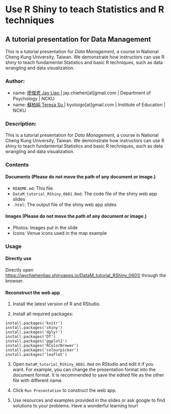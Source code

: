 # Use R Shiny to teach Statistics and R techniques

## A tutorial presentation for Data Management

This is a tutorial presentation for _Data Management_, a course in National Cheng Kung University, Taiwan. We demonstrate how instructors can use R shiny to teach fundamental Statistics and basic R techniques, such as data wrangling and data visualization.

### Author:
  - name: <u> 廖傑恩 Jay Liao </u> | jay.chiehen[at]gmail.com | Department of Psychology | NCKU
  - name: <u> 蘇柏純 Teresa Su </u> | kyotoigo[at]gmail.com | Institute of Education | NCKU

### Description:

This is a tutorial presentation for _Data Management_, a course in National Cheng Kung University, Taiwan. We demonstrate how instructors can use R shiny to teach fundamental Statistics and basic R techniques, such as data wrangling and data visualization.

### Contents

#### Documents (Please do not move the path of any document or image.)

- `README.md`: This file.
- `DataM_tutorial_RShiny_0601.Rmd`: The code file of the shiny web app slides
- `.html`: The output file of the shiny web app slides

#### Images (Please do not move the path of any document or image.)

- Photos: Images put in the slide
- Icons: Venue icons used in the map example

### Usage

#### Directly use

Directly open https://jaychiehenliao.shinyapps.io/DataM_tutorial_RShiny_0601/ through the browser.

#### Reconstruct the web app

1. Install the latest version of R and RStudio.

2. Install all required packages:

```
install.packages('knitr')
install.packages('shiny')
install.packages('dplyr')
install.packages('DT')
install.packages('ggplot2')
install.packages('RColorBrewer')
install.packages('colourpicker')
install.packages('leaflet')
```

3. Open `DataM_tutorial_RShiny_0601.Rmd` on RStudio and edit it if you want. For example, you can change the presentation format into the document format. It is recommended to save the edited file as the other file with different name.

4. Click `Run Presentation` to construct the web app.

5. Use resources and examples provided in the slides or ask google to find solutions to your problems. Have a wonderful learning tour!
